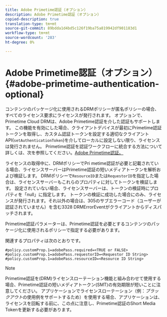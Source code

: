 ```yaml
---
title: Adobe Primetime認証（オプション）
description: Adobe Primetime認証（オプション）
copied-description: true
translation-type: tm+mt
source-git-commit: 89bdda1d4bd5c126f19ba75a819942df901183d1
workflow-type: tm+mt
source-wordcount: '283'
ht-degree: 0%

---
```



# Adobe Primetime認証（オプション） {#adobe-primetime-authentication-optional}

コンテンツのパッケージ化に使用されるDRMポリシーが匿名ポリシーの場合、すべてのライセンス要求にライセンスが発行されます。 オプションで、Primetime Cloud DRMは、Adobe Primetime認証を介した認証もサポートします。 この機能を有効にした場合、クライアントデバイスが最初にPrimetime認証トークンを取得し、カスタム認証トークンを設定する適切なクライアントAPI(`setAuthenticationToken`)を介してローカルに設定しない限り、ライセンスは発行されません。 Primetime認証を認証ワークフローに統合する方法について詳しくは、次を参照してください。[Adobe Primetime認証。](https://tve.helpdocsonline.com/home)

ライセンスの取得中に、DRMポリシーでPri metime認証が必要と記載されている場合、ライセンスサーバーはPrimetime認証の短いメディアトークンを解析および検証します。 DRMポリシーで`ResourceID`または`RequestorID`を指定した場合は、ライセンスサーバーもこれらのプロパティに対してトークンを検証します。 設定されていない場合、ライセンスサーバーは、トークンの検証時にプロパティを「null」に指定します。 トークンの検証に成功した場合にのみ、ライセンスが発行されます。それ以外の場合は、305のサブエラーコード（ユーザーが認証されていません）を含む3328 DRMErrorEventがクライアントからディスパッチされます。

Primetime認証パラメーターは、Primetime認証を必要とするコンテンツのパッケージ化に使用されるポリシーで指定する必要があります。

関連するプロパティは次のとおりです。

```
#policy.customProp.1=adobePass.required=<TRUE or FALSE> 
#policy.customProp.1=adobePass.requestorID=<Requestor ID String> 
#policy.customProp.1=adobePass.resourceID=<Resource ID String>
```

>[!NOTE]
>
>Primetime認証を(DRM)ライセンスローテーション機能と組み合わせて使用する場合、Primetime認証の短いメディアトークン(SMT)の有効期限が短いことに注意してください。 アプリケーションでライセンスローテーション（例：*ブラックアウト*&#x200B;の使用例をサポートするため）を使用する場合、アプリケーションは、ライセンスを回転する前に、この点に注意し、Primetime認証のShort Media Tokenを更新する必要があります。